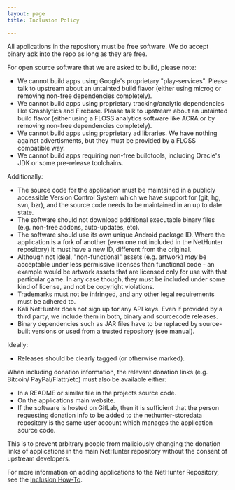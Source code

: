 ```yaml
---
layout: page
title: Inclusion Policy

---
```


All applications in the repository must be free software.
We do accept binary apk into the repo as long as they are free.

For open source software that we are asked to build, please note:

-   We cannot build apps using Google's proprietary "play-services".
    Please talk to upstream about an untainted build flavor (either
    using microg or removing non-free dependencies completely).
-   We cannot build apps using proprietary tracking/analytic
    dependencies like Crashlytics and Firebase. Please talk to upstream
    about an untainted build flavor (either using a FLOSS analytics
    software like ACRA or by removing non-free dependencies completely).
-   We cannot build apps using proprietary ad libraries. We have nothing
    against advertisments, but they must be provided by a FLOSS compatible way.
-   We cannot build apps requiring non-free buildtools, including
    Oracle's JDK or some pre-release toolchains.


Additionally:

-   The source code for the application must be maintained in a publicly
    accessible Version Control System which we have support for (git,
    hg, svn, bzr), and the source code needs to be maintained in an up
    to date state.
-   The software should not download additional executable binary
    files (e.g. non-free addons, auto-updates, etc).
-   The software should use its own unique Android package ID. Where the
    application is a fork of another (even one not included in the
    NetHunter repository) it must have a new ID, different from
    the original.
-   Although not ideal, "non-functional" assets (e.g. artwork) *may* be
    acceptable under less permissive licenses than functional code - an
    example would be artwork assets that are licensed only for use with
    that particular game. In any case though, they must be included
    under some kind of license, and not be copyright violations.
-   Trademarks must not be infringed, and any other legal requirements
    must be adhered to.
-   Kali NetHunter does not sign up for any API keys. Even if provided by a
    third party, we include them in both, binary and
    sourcecode releases.
-   Binary dependencies such as JAR files have to be replaced by
    source-built versions or used from a trusted repository
    (see manual).

Ideally:

-   Releases should be clearly tagged (or otherwise marked).

When including donation information, the relevant donation links (e.g. Bitcoin/
PayPal/Flattr/etc) must also be available either:

-   In a README or similar file in the projects source code.
-   On the applications main website.
-   If the software is hosted on GitLab, then it is sufficient that the
    person requesting donation info to be added to the nethunter-storedata repository
    is the same user account which manages the application source code.

This is to prevent arbitrary people from maliciously changing the donation links of
applications in the main NetHunter repository without the consent of upstream developers.

For more information on adding applications to the NetHunter Repository,
see the [Inclusion How-To](../Inclusion_How-To).
